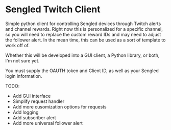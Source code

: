 # Sengled Twitch Client
Simple python client for controlling Sengled devices through Twitch alerts and channel rewards.
Right now this is personalized for a specific channel, so you will need to replace the custom reward IDs and may need to adjust the follower alert. In the mean time, this can be used as a sort of template to work off of.

Whether this will be developed into a GUI client, a Python library, or both, I'm not sure yet.

You must supply the OAUTH token and Client ID, as well as your Sengled login information.

TODO:
- Add GUI interface
- Simplify request handler
- Add more cusomization options for requests
- Add logging
- Add subscriber alert
- Add more universal follower alert